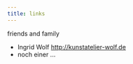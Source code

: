 ```yaml
---
title: links
---
```


<div class="links">

friends and family

 -  Ingrid Wolf <http://kunstatelier-wolf.de>
 -  noch einer ...  
 



</div>
        
        

